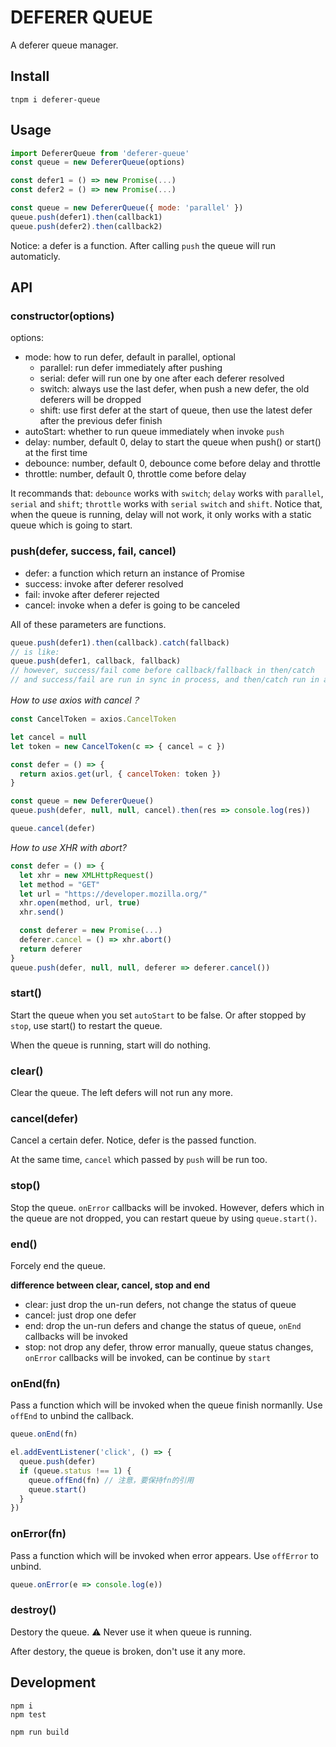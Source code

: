 DEFERER QUEUE
===========

A deferer queue manager.

## Install

```
tnpm i deferer-queue
```

## Usage

```js
import DefererQueue from 'deferer-queue'
const queue = new DefererQueue(options)
```

```js
const defer1 = () => new Promise(...)
const defer2 = () => new Promise(...)

const queue = new DefererQueue({ mode: 'parallel' })
queue.push(defer1).then(callback1)
queue.push(defer2).then(callback2)
```

Notice: a defer is a function.
After calling `push` the queue will run automaticly.

## API


### constructor(options)

options:

- mode: how to run defer, default in parallel, optional
  - parallel: run defer immediately after pushing
  - serial: defer will run one by one after each deferer resolved
  - switch: always use the last defer, when push a new defer, the old deferers will be dropped
  - shift: use first defer at the start of queue, then use the latest defer after the previous defer finish
- autoStart: whether to run queue immediately when invoke `push`
- delay: number, default 0, delay to start the queue when push() or start() at the first time
- debounce: number, default 0, debounce come before delay and throttle
- throttle: number, default 0, throttle come before delay

It recommands that: `debounce` works with `switch`; `delay` works with `parallel`, `serial` and `shift`; `throttle` works with `serial` `switch` and `shift`.
Notice that, when the queue is running, delay will not work, it only works with a static queue which is going to start.

### push(defer, success, fail, cancel)

- defer: a function which return an instance of Promise
- success: invoke after deferer resolved
- fail: invoke after deferer rejected
- cancel: invoke when a defer is going to be canceled

All of these parameters are functions.

```js
queue.push(defer1).then(callback).catch(fallback)
// is like:
queue.push(defer1, callback, fallback)
// however, success/fail come before callback/fallback in then/catch
// and success/fail are run in sync in process, and then/catch run in async
```

_How to use axios with cancel？_

```js
const CancelToken = axios.CancelToken

let cancel = null
let token = new CancelToken(c => { cancel = c })

const defer = () => {
  return axios.get(url, { cancelToken: token })
}

const queue = new DefererQueue()
queue.push(defer, null, null, cancel).then(res => console.log(res))
```

```js
queue.cancel(defer)
```

_How to use XHR with abort?_

```js
const defer = () => {
  let xhr = new XMLHttpRequest()
  let method = "GET"
  let url = "https://developer.mozilla.org/"
  xhr.open(method, url, true)
  xhr.send()

  const deferer = new Promise(...)
  deferer.cancel = () => xhr.abort()
  return deferer
}
queue.push(defer, null, null, deferer => deferer.cancel())
```

### start()

Start the queue when you set `autoStart` to be false.
Or after stopped by `stop`, use start() to restart the queue.

When the queue is running, start will do nothing.

### clear()

Clear the queue. The left defers will not run any more.

### cancel(defer)

Cancel a certain defer. Notice, defer is the passed function.

At the same time, `cancel` which passed by `push` will be run too.

### stop()

Stop the queue. `onError` callbacks will be invoked.
However, defers which in the queue are not dropped, you can restart queue by using `queue.start()`.

### end()

Forcely end the queue.

**difference between clear, cancel, stop and end**

- clear: just drop the un-run defers, not change the status of queue
- cancel: just drop one defer
- end: drop the un-run defers and change the status of queue, `onEnd` callbacks will be invoked
- stop: not drop any defer, throw error manually, queue status changes, `onError` callbacks will be invoked, can be continue by `start`

### onEnd(fn)

Pass a function which will be invoked when the queue finish normanlly.
Use `offEnd` to unbind the callback.

```js
queue.onEnd(fn)

el.addEventListener('click', () => {
  queue.push(defer)
  if (queue.status !== 1) {
    queue.offEnd(fn) // 注意，要保持fn的引用
    queue.start()
  }
})
```

### onError(fn)

Pass a function which will be invoked when error appears.
Use `offError` to unbind.

```js
queue.onError(e => console.log(e))
```

### destroy()

Destory the queue.
️⚠️ Never use it when queue is running.

After destory, the queue is broken, don't use it any more.

## Development

```
npm i
npm test
```

```
npm run build
```
